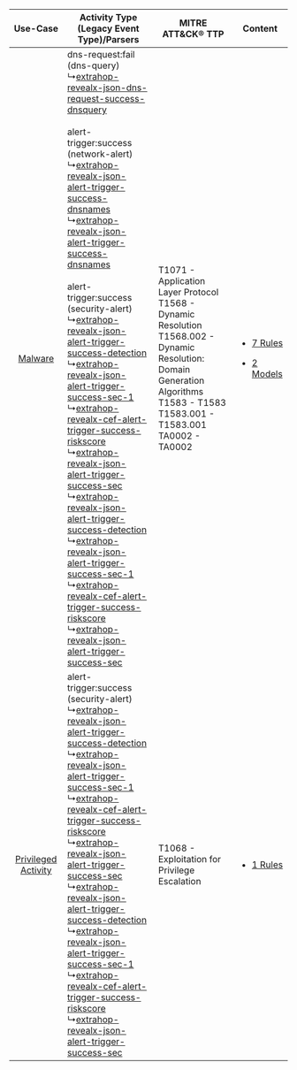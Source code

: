 |    Use-Case    | Activity Type (Legacy Event Type)/Parsers    | MITRE ATT&CK® TTP    | Content    |
|:----:| ---- | ---- | ---- |
|    [Malware](../../../UseCases/uc_malware.md)    |  dns-request:fail (dns-query)<br> ↳[extrahop-revealx-json-dns-request-success-dnsquery](Ps/pC_extrahoprevealxjsondnsrequestsuccessdnsquery.md)<br><br> alert-trigger:success (network-alert)<br> ↳[extrahop-revealx-json-alert-trigger-success-dnsnames](Ps/pC_extrahoprevealxjsonalerttriggersuccessdnsnames.md)<br> ↳[extrahop-revealx-json-alert-trigger-success-dnsnames](Ps/pC_extrahoprevealxjsonalerttriggersuccessdnsnames.md)<br><br> alert-trigger:success (security-alert)<br> ↳[extrahop-revealx-json-alert-trigger-success-detection](Ps/pC_extrahoprevealxjsonalerttriggersuccessdetection.md)<br> ↳[extrahop-revealx-json-alert-trigger-success-sec-1](Ps/pC_extrahoprevealxjsonalerttriggersuccesssec1.md)<br> ↳[extrahop-revealx-cef-alert-trigger-success-riskscore](Ps/pC_extrahoprevealxcefalerttriggersuccessriskscore.md)<br> ↳[extrahop-revealx-json-alert-trigger-success-sec](Ps/pC_extrahoprevealxjsonalerttriggersuccesssec.md)<br> ↳[extrahop-revealx-json-alert-trigger-success-detection](Ps/pC_extrahoprevealxjsonalerttriggersuccessdetection.md)<br> ↳[extrahop-revealx-json-alert-trigger-success-sec-1](Ps/pC_extrahoprevealxjsonalerttriggersuccesssec1.md)<br> ↳[extrahop-revealx-cef-alert-trigger-success-riskscore](Ps/pC_extrahoprevealxcefalerttriggersuccessriskscore.md)<br> ↳[extrahop-revealx-json-alert-trigger-success-sec](Ps/pC_extrahoprevealxjsonalerttriggersuccesssec.md)<br> | T1071 - Application Layer Protocol<br>T1568 - Dynamic Resolution<br>T1568.002 - Dynamic Resolution: Domain Generation Algorithms<br>T1583 - T1583<br>T1583.001 - T1583.001<br>TA0002 - TA0002<br> | [<ul><li>7 Rules</li></ul><ul><li>2 Models</li></ul>](RM/r_m_extrahop_extrahop_reveal(x)_Malware.md) |
| [Privileged Activity](../../../UseCases/uc_privileged_activity.md) |  alert-trigger:success (security-alert)<br> ↳[extrahop-revealx-json-alert-trigger-success-detection](Ps/pC_extrahoprevealxjsonalerttriggersuccessdetection.md)<br> ↳[extrahop-revealx-json-alert-trigger-success-sec-1](Ps/pC_extrahoprevealxjsonalerttriggersuccesssec1.md)<br> ↳[extrahop-revealx-cef-alert-trigger-success-riskscore](Ps/pC_extrahoprevealxcefalerttriggersuccessriskscore.md)<br> ↳[extrahop-revealx-json-alert-trigger-success-sec](Ps/pC_extrahoprevealxjsonalerttriggersuccesssec.md)<br> ↳[extrahop-revealx-json-alert-trigger-success-detection](Ps/pC_extrahoprevealxjsonalerttriggersuccessdetection.md)<br> ↳[extrahop-revealx-json-alert-trigger-success-sec-1](Ps/pC_extrahoprevealxjsonalerttriggersuccesssec1.md)<br> ↳[extrahop-revealx-cef-alert-trigger-success-riskscore](Ps/pC_extrahoprevealxcefalerttriggersuccessriskscore.md)<br> ↳[extrahop-revealx-json-alert-trigger-success-sec](Ps/pC_extrahoprevealxjsonalerttriggersuccesssec.md)<br>    | T1068 - Exploitation for Privilege Escalation<br>    | [<ul><li>1 Rules</li></ul>](RM/r_m_extrahop_extrahop_reveal(x)_Privileged_Activity.md)    |
